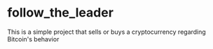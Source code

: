 # follow_the_leader
This is a simple project that sells or buys a cryptocurrency regarding Bitcoin's behavior
